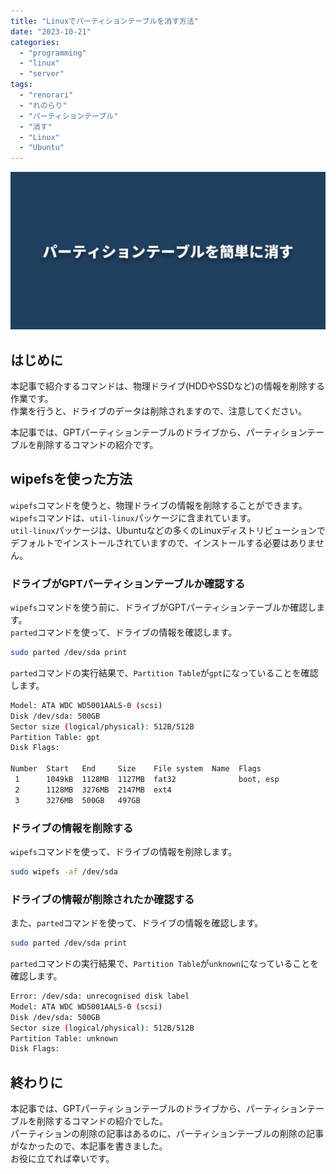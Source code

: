 ```yaml
---
title: "Linuxでパーティションテーブルを消す方法"
date: "2023-10-21"
categories: 
  - "programming"
  - "linux"
  - "server"
tags: 
  - "renorari"
  - "れのらり"
  - "パーティションテーブル"
  - "消す"
  - "Linux"
  - "Ubuntu"
---
```


![ogp](./images/ogp.png)

## はじめに

本記事で紹介するコマンドは、物理ドライブ(HDDやSSDなど)の情報を削除する作業です。  
作業を行うと、ドライブのデータは削除されますので、注意してください。

本記事では、GPTパーティションテーブルのドライブから、パーティションテーブルを削除するコマンドの紹介です。

## wipefsを使った方法

`wipefs`コマンドを使うと、物理ドライブの情報を削除することができます。  
`wipefs`コマンドは、`util-linux`パッケージに含まれています。  
`util-linux`パッケージは、Ubuntuなどの多くのLinuxディストリビューションでデフォルトでインストールされていますので、インストールする必要はありません。

### ドライブがGPTパーティションテーブルか確認する

`wipefs`コマンドを使う前に、ドライブがGPTパーティションテーブルか確認します。  
`parted`コマンドを使って、ドライブの情報を確認します。

```bash
sudo parted /dev/sda print
```

`parted`コマンドの実行結果で、`Partition Table`が`gpt`になっていることを確認します。

```bash
Model: ATA WDC WD5001AALS-0 (scsi)
Disk /dev/sda: 500GB
Sector size (logical/physical): 512B/512B
Partition Table: gpt
Disk Flags:

Number  Start   End     Size    File system  Name  Flags
 1      1049kB  1128MB  1127MB  fat32              boot, esp
 2      1128MB  3276MB  2147MB  ext4
 3      3276MB  500GB   497GB
```

### ドライブの情報を削除する

`wipefs`コマンドを使って、ドライブの情報を削除します。

```bash
sudo wipefs -af /dev/sda
```

### ドライブの情報が削除されたか確認する

また、`parted`コマンドを使って、ドライブの情報を確認します。

```bash
sudo parted /dev/sda print
```

`parted`コマンドの実行結果で、`Partition Table`が`unknown`になっていることを確認します。

```bash
Error: /dev/sda: unrecognised disk label
Model: ATA WDC WD5001AALS-0 (scsi)
Disk /dev/sda: 500GB
Sector size (logical/physical): 512B/512B
Partition Table: unknown
Disk Flags:
```

## 終わりに

本記事では、GPTパーティションテーブルのドライブから、パーティションテーブルを削除するコマンドの紹介でした。  
パーティションの削除の記事はあるのに、パーティションテーブルの削除の記事がなかったので、本記事を書きました。  
お役に立てれば幸いです。
